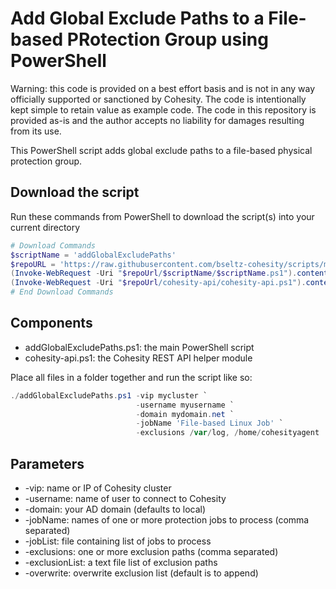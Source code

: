 # Add Global Exclude Paths to a File-based PRotection Group using PowerShell

Warning: this code is provided on a best effort basis and is not in any way officially supported or sanctioned by Cohesity. The code is intentionally kept simple to retain value as example code. The code in this repository is provided as-is and the author accepts no liability for damages resulting from its use.

This PowerShell script adds global exclude paths to a file-based physical protection group.

## Download the script

Run these commands from PowerShell to download the script(s) into your current directory

```powershell
# Download Commands
$scriptName = 'addGlobalExcludePaths'
$repoURL = 'https://raw.githubusercontent.com/bseltz-cohesity/scripts/master/powershell'
(Invoke-WebRequest -Uri "$repoUrl/$scriptName/$scriptName.ps1").content | Out-File "$scriptName.ps1"; (Get-Content "$scriptName.ps1") | Set-Content "$scriptName.ps1"
(Invoke-WebRequest -Uri "$repoUrl/cohesity-api/cohesity-api.ps1").content | Out-File cohesity-api.ps1; (Get-Content cohesity-api.ps1) | Set-Content cohesity-api.ps1
# End Download Commands
```

## Components

* addGlobalExcludePaths.ps1: the main PowerShell script
* cohesity-api.ps1: the Cohesity REST API helper module

Place all files in a folder together and run the script like so:

```powershell
./addGlobalExcludePaths.ps1 -vip mycluster `
                            -username myusername `
                            -domain mydomain.net `
                            -jobName 'File-based Linux Job' `
                            -exclusions /var/log, /home/cohesityagent
```

## Parameters

* -vip: name or IP of Cohesity cluster
* -username: name of user to connect to Cohesity
* -domain: your AD domain (defaults to local)
* -jobName: names of one or more protection jobs to process (comma separated)
* -jobList: file containing list of jobs to process
* -exclusions: one or more exclusion paths (comma separated)
* -exclusionList: a text file list of exclusion paths
* -overwrite: overwrite exclusion list (default is to append)

